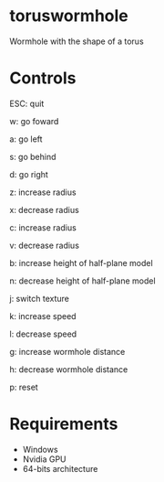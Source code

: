# toruswormhole
Wormhole with the shape of a torus

# Controls
ESC: quit

w: go foward

a: go left

s: go behind

d: go right

z: increase radius

x: decrease radius

c: increase radius

v: decrease radius

b: increase height of half-plane model

n: decrease height of half-plane model

j: switch texture

k: increase speed

l: decrease speed

g: increase wormhole distance

h: decrease wormhole distance

p: reset

# Requirements
- Windows
- Nvidia GPU
- 64-bits architecture
